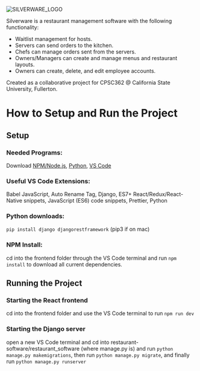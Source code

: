 ![SILVERWARE_LOGO](https://github.com/owendevita/Silverware/assets/71471295/19024ae7-b07f-43ce-bdb9-be4710e5ba31)

Silverware is a restaurant management software with the following functionality:
- Waitlist management for hosts.
- Servers can send orders to the kitchen.
- Chefs can manage orders sent from the servers.
- Owners/Managers can create and manage menus and restaurant layouts.
- Owners can create, delete, and edit employee accounts.

Created as a collaborative project for CPSC362 @ California State University, Fullerton. 

# How to Setup and Run the Project

## Setup

### Needed Programs:
  Download [NPM/Node.js](https://nodejs.org/en/download/), [Python](https://www.python.org/downloads/), [VS Code](https://code.visualstudio.com/download)

### Useful VS Code Extensions:
  Babel JavaScript, Auto Rename Tag, Django, ES7+ React/Redux/React-Native snippets, JavaScript (ES6) code snippets, Prettier, Python

### Python downloads:
  `pip install django djangorestframework`
  (pip3 if on mac)

### NPM Install:
  cd into the frontend folder through the VS Code terminal and run `npm install` to download all current dependencies.


## Running the Project

### Starting the React frontend
  cd into the frontend folder and use the VS Code terminal to run `npm run dev`

### Starting the Django server
  open a new VS Code terminal and cd into restaurant-software/restaurant_software (where manage.py is) and run `python manage.py makemigrations`, then run `python manage.py migrate`, and finally run `python manage.py runserver`

